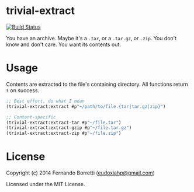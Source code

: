 # trivial-extract

[![Build Status](https://travis-ci.org/eudoxia0/trivial-extract.svg?branch=master)](https://travis-ci.org/eudoxia0/trivial-extract)

You have an archive. Maybe it's a `.tar`, or a `.tar.gz`, or `.zip`. You don't
know and don't care. You want its contents out.

# Usage

Contents are extracted to the file's containing directory. All functions return
`t` on success.

~~~lisp
;; Best effort, do what I mean
(trivial-extract:extract #p"~/path/to/file.{tar|tar.gz|zip}")

;; Content-specific
(trivial-extract:extract-tar #p"~/file.tar")
(trivial-extract:extract-gzip #p"~/file.tar.gz")
(trivial-extract:extract-zip #p"~/file.zip")
~~~

# License

Copyright (c) 2014 Fernando Borretti (eudoxiahp@gmail.com)

Licensed under the MIT License.
